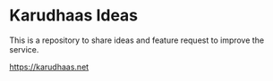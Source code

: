 # Karudhaas Ideas
This is a repository to share ideas and feature request to improve the service.

https://karudhaas.net
